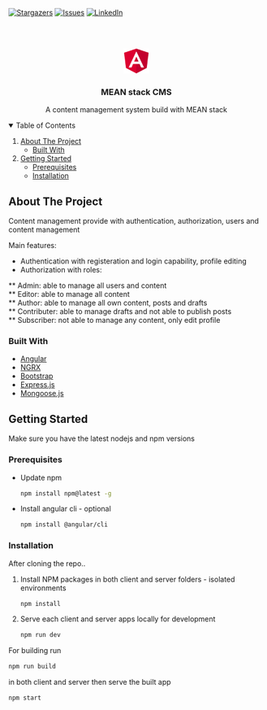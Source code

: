 [![Stargazers][stars-shield]][stars-url]
[![Issues][issues-shield]][issues-url]
[![LinkedIn][linkedin-shield]][linkedin-url]

<br />
<br />
<p align="center">
  <a href="https://github.com/mariamshahin/mean-stack-cms">
    <img src="client/src/assets/img/logo.png" alt="Logo" width="50" height="50">
  </a>
  <h3 align="center">MEAN stack CMS</h3>
  <p align="center">
    A content management system build with MEAN stack
  </p>
</p>

<!-- TABLE OF CONTENTS -->
<details open="open">
  <summary>Table of Contents</summary>
  <ol>
    <li>
      <a href="#about-the-project">About The Project</a>
      <ul>
        <li><a href="#built-with">Built With</a></li>
      </ul>
    </li>
    <li>
      <a href="#getting-started">Getting Started</a>
      <ul>
        <li><a href="#prerequisites">Prerequisites</a></li>
        <li><a href="#installation">Installation</a></li>
      </ul>
    </li>
  </ol>
</details>

## About The Project

Content management provide with authentication, authorization, users and content management

Main features:

- Authentication with registeration and login capability, profile editing
- Authorization with roles:

** Admin: able to manage all users and content<br />
** Editor: able to manage all content<br />
** Author: able to manage all own content, posts and drafts<br />
** Contributer: able to manage drafts and not able to publish posts<br />
** Subscriber: not able to manage any content, only edit profile

### Built With

- [Angular](https://angular.io)
- [NGRX](https://ngrx.io)
- [Bootstrap](https://ng-bootstrap.github.io/#/home)
- [Express.js](https://expressjs.com/)
- [Mongoose.js](https://mongoosejs.com/)

## Getting Started

Make sure you have the latest nodejs and npm versions

### Prerequisites

- Update npm

  ```sh
  npm install npm@latest -g
  ```

- Install angular cli - optional
  ```sh
  npm install @angular/cli
  ```

### Installation

After cloning the repo..

1. Install NPM packages in both client and server folders - isolated environments
   ```sh
   npm install
   ```
2. Serve each client and server apps locally for development
   ```sh
   npm run dev
   ```
For building run
   ```sh
   npm run build
   ```
in both client and server then serve the built app
   ```sh
   npm start
   ```

[stars-shield]: https://img.shields.io/github/stars/mariamshahin/mean-stack-cms.svg?style=for-the-badge
[stars-url]: https://github.com/mariamshahin/mean-stack-cms/stargazers
[issues-shield]: https://img.shields.io/github/issues/mariamshahin/mean-stack-cms.svg?style=for-the-badge
[issues-url]: https://github.com/mariamshahin/mean-stack-cms/issues
[linkedin-shield]: https://img.shields.io/badge/-LinkedIn-black.svg?style=for-the-badge&logo=linkedin&colorB=555
[linkedin-url]: https://linkedin.com/in/mariamshahin
